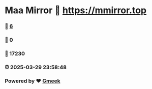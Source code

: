 # Maa Mirror :link: https://mmirror.top 
### :page_facing_up: [6](https://mmirror.top/tag.html) 
### :speech_balloon: 0 
### :hibiscus: 17230 
### :alarm_clock: 2025-03-29 23:58:48 
### Powered by :heart: [Gmeek](https://github.com/Meekdai/Gmeek)
